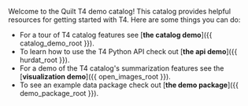 Welcome to the Quilt T4 demo catalog! This catalog provides helpful resources for getting started with T4. Here are some things you can do:

* For a tour of T4 catalog features see [**the catalog demo**]({{ catalog_demo_root }}).
* To learn how to use the T4 Python API check out [**the api demo**]({{ hurdat_root }}).
* For a demo of the T4 catalog's summarization features see the [**visualization demo**]({{ open_images_root }}).
* To see an example data package check out [**the demo package**]({{ demo_package_root }}).